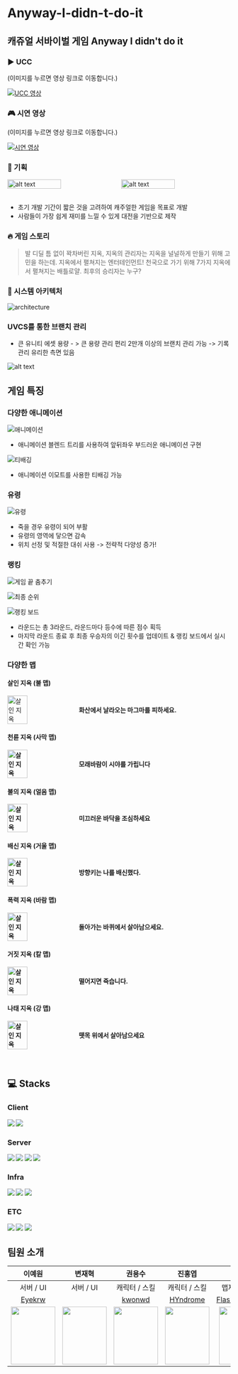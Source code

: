 # Anyway-I-didn-t-do-it

## 캐쥬얼 서바이벌 게임 Anyway I didn't do it

### ▶️ UCC
(이미지를 누르면 영상 링크로 이동합니다.)

[![UCC 영상](http://img.youtube.com/vi/HOwiTeRc6-E/0.jpg)](https://www.youtube.com/watch?v=HOwiTeRc6-E)

### 🎮 시연 영상
(이미지를 누르면 영상 링크로 이동합니다.)

[![시연 영상](http://img.youtube.com/vi/mzCqQ7Afbu0/0.jpg)](https://www.youtube.com/watch?v=mzCqQ7Afbu0)

### 📑 기획

<div style="display: flex; justify-content: space-between;">
  <img src="images/image.png" alt="alt text" style="width: 49%;">
  <img src="images/image-1.png" alt="alt text" style="width: 49%;">
</div>
<br>

- 초기 개발 기간이 짧은 것을 고려하여 캐주얼한 게임을 목표로 개발
- 사람들이 가장 쉽게 재미를 느낄 수 있게 대전을 기반으로 제작

### 🔥 게임 스토리

> 발 디딜 틈 없이 꽉차버린 지옥, 지옥의 관리자는 지옥을 널널하게 만들기 위해 고민을 하는데.
> 지옥에서 펼쳐지는 엔터테인먼트!
> 천국으로 가기 위해 7가지 지옥에서 펼쳐지는 배틀로얄.
> 최후의 승리자는 누구?

### 📂 시스템 아키텍처

![architecture](images/architecture.png)

### UVCS를 통한 브랜치 관리

- 큰 유니티 에셋 용량 - > 큰 용량 관리 편리 2만개 이상의 브랜치 관리 가능
  -> 기록 관리 유리한 측면 있음

![alt text](images/uvcs.gif)

## 게임 특징

### 다양한 애니메이션

![애니메이션](<images/다양한 애니메이션.gif>)

- 애니메이션 블렌드 트리를 사용하여 앞뒤좌우 부드러운 애니메이션 구현

![티배깅](images/티배깅.gif)

- 애니메이션 이모트를 사용한 티배깅 가능

### 유령

![유령](images/유령.gif)

- 죽을 경우 유령이 되어 부활
- 유령의 영역에 닿으면 감속
- 위치 선정 및 적절한 대쉬 사용 -> 전략적 다양성 증가!

### 랭킹

![게임 끝 춤추기](<images/게임 끝 춤추기.gif>)

![최종 순위](<images/최종 순위.gif>)

![랭킹 보드](<images/랭킹 보드.png>)

- 라운드는 총 3라운드, 라운드마다 등수에 따른 점수 획득
- 마지막 라운드 종료 후 최종 우승자의 이긴 횟수를 업데이트 & 랭킹 보드에서 실시간 확인 가능

### 다양한 맵

#### 살인 지옥 (불 맵)

<div style="display: flex; align-items: center;">
  <img src="images/firemap.png" alt="살인 지옥" style="width: 30%;"/>
  <div style="width: 50%; padding-left: 10px;">
    <strong>화산에서 날라오는 마그마를 피하세요.
  </div>
</div>

#### 천륜 지옥 (사막 맵)

<div style="display: flex; align-items: center;">
  <img src="images/desertmap.png" alt="살인 지옥" style="width: 30%;"/>
  <div style="width: 50%; padding-left: 10px;">
    <strong>모래바람이 시야를 가립니다
  </div>
</div>

#### 불의 지옥 (얼음 맵)

<div style="display: flex; align-items: center;">
  <img src="images/icemap.png" alt="살인 지옥" style="width: 30%;"/>
  <div style="width: 50%; padding-left: 10px;">
    <strong>미끄러운 바닥을
	조심하세요
  </div>
</div>

#### 배신 지옥 (거울 맵)

<div style="display: flex; align-items: center;">
  <img src="images/mirrormap.png" alt="살인 지옥" style="width: 30%;"/>
  <div style="width: 50%; padding-left: 10px;">
    <strong>방향키는 나를 배신했다.
  </div>
</div>

#### 폭력 지옥 (바람 맵)

<div style="display: flex; align-items: center;">
  <img src="images/windmap.png" alt="살인 지옥" style="width: 30%;"/>
  <div style="width: 50%; padding-left: 10px;">
    <strong>돌아가는 바퀴에서 살아남으세요.
  </div>
</div>

#### 거짓 지옥 (칼 맵)

<div style="display: flex; align-items: center;">
  <img src="images/swordmap.png" alt="살인 지옥" style="width: 30%;"/>
  <div style="width: 50%; padding-left: 10px;">
    <strong>떨어지면 죽습니다.
  </div>
</div>

#### 나태 지옥 (강 맵)

<div style="display: flex; align-items: center;">
  <img src="images/rivermap.png" alt="살인 지옥" style="width: 30%;"/>
  <div style="width: 50%; padding-left: 10px;">
    <strong>뗏목 위에서 살아남으세요
  </div>
</div>
<br>
<br>

## 💻 Stacks

### Client

<img src="https://img.shields.io/badge/unity-%23000000.svg?style=for-the-badge&logo=unity&logoColor=white">
<img src="https://img.shields.io/badge/photon-004480?style=for-the-badge&logo=photon&logoColor=white">

### Server

<img src="https://img.shields.io/badge/java-007396?style=for-the-badge&logo=java&logoColor=white">
<img src="https://img.shields.io/badge/springboot-6DB33F?style=for-the-badge&logo=springboot&logoColor=white">
<img src="https://img.shields.io/badge/mysql-4479A1?style=for-the-badge&logo=mysql&logoColor=white">
<img src="https://img.shields.io/badge/MongoDB-47A248?style=for-the-badge&logo=mongodb&logoColor=white">

### Infra

<img src="https://img.shields.io/badge/Docker-2496ED?style=for-the-badge&logo=Docker&logoColor=white">
<img src="https://img.shields.io/badge/Jenkins-D24939?style=for-the-badge&logo=Jenkins&logoColor=white">
<img src="https://img.shields.io/badge/AmazonEC2-FF9900?style=for-the-badge&logo=AmazonEC2&logoColor=white">

### ETC

<img src="https://img.shields.io/badge/git-F05032?style=for-the-badge&logo=git&logoColor=white">
<img src="https://img.shields.io/badge/GitLab-FC6D26?style=for-the-badge&logo=GitLab&logoColor=white">
<img src="https://img.shields.io/badge/UVCS-ff4300?style=for-the-badge&logo=UVCS&logoColor=white">

## 팀원 소개

|                                             이예원                                             |                                             변재혁                                              |                                             권용수                                              |                                             진홍엽                                              |                                             정기영                                              |                                             조민우                                              |
| :--------------------------------------------------------------------------------------------: | :---------------------------------------------------------------------------------------------: | :---------------------------------------------------------------------------------------------: | :---------------------------------------------------------------------------------------------: | :---------------------------------------------------------------------------------------------: | :---------------------------------------------------------------------------------------------: |
|                                           서버 / UI                                            |                                            서버 / UI                                            |                                          캐릭터 / 스킬                                          |                                          캐릭터 / 스킬                                          |                                          맵제작 / 화살                                          |                                          맵제작 / 화살                                          |
|                              [Eyekrw](https://github.com/Eyekrw)                               |                                              []()                                               |                               [kwonwd](https://github.com/kwonwd)                               |                             [HYndrome](https://github.com/HYndrome)                             |                       [FlashingFuture](https://github.com/FlashingFuture)                       |                             [mauercho](https://github.com/mauercho)                             |
| <img src = "https://avatars.githubusercontent.com/u/62163559?v=4" width ="100" height = "130"> | <img src = "https://avatars.githubusercontent.com/u/156048545?v=4" width ="100" height = "130"> | <img src = "https://avatars.githubusercontent.com/u/156151476?v=4" width ="100" height = "130"> | <img src = "https://avatars.githubusercontent.com/u/118808892?v=4" width ="100" height = "130"> | <img src = "https://avatars.githubusercontent.com/u/148306893?v=4" width ="100" height = "130"> | <img src = "https://avatars.githubusercontent.com/u/156387215?v=4" width ="100" height = "130"> |
